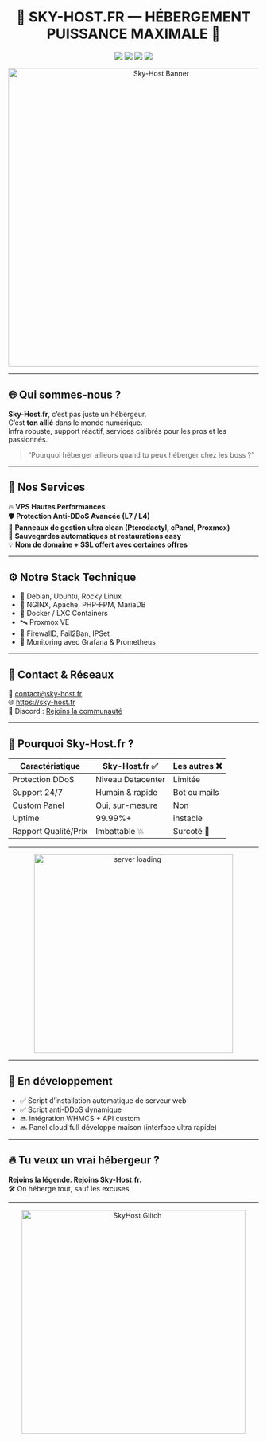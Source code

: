 <h1 align="center">🚀 SKY-HOST.FR — HÉBERGEMENT PUISSANCE MAXIMALE 🚀</h1>

<p align="center">
  <img src="https://img.shields.io/badge/OVH%20Ready-Yes-blue?style=for-the-badge&logo=ovh" />
  <img src="https://img.shields.io/badge/Sécurité-Béton-ff0000?style=for-the-badge&logo=shield" />
  <img src="https://img.shields.io/badge/Uptime-99.99%25-brightgreen?style=for-the-badge&logo=cloud" />
  <img src="https://img.shields.io/badge/Support-24%2F7-orange?style=for-the-badge&logo=discord" />
</p>

<p align="center">
  <img src="https://i.imgur.com/FyW8r5j.gif" width="600" alt="Sky-Host Banner"/>
</p>

---

## 🌐 Qui sommes-nous ?

**Sky-Host.fr**, c’est pas juste un hébergeur.  
C’est **ton allié** dans le monde numérique.  
Infra robuste, support réactif, services calibrés pour les pros et les passionnés.

> “Pourquoi héberger ailleurs quand tu peux héberger chez les boss ?”

---

## 🔧 Nos Services

🔥 **VPS Hautes Performances**  
🛡️ **Protection Anti-DDoS Avancée (L7 / L4)**  
🚀 **Panneaux de gestion ultra clean (Pterodactyl, cPanel, Proxmox)**  
💾 **Sauvegardes automatiques et restaurations easy**  
💡 **Nom de domaine + SSL offert avec certaines offres**

---

## ⚙️ Notre Stack Technique

- 🐧 Debian, Ubuntu, Rocky Linux
- 🧱 NGINX, Apache, PHP-FPM, MariaDB
- 🐳 Docker / LXC Containers
- 🛰️ Proxmox VE
- 🔐 FirewallD, Fail2Ban, IPSet
- 💬 Monitoring avec Grafana & Prometheus

---

## 💬 Contact & Réseaux

📧 contact@sky-host.fr  
🌐 https://sky-host.fr  
💬 Discord : [Rejoins la communauté](https://discord.gg/skyhost)

---

## 🧠 Pourquoi Sky-Host.fr ?

| Caractéristique     | Sky-Host.fr ✅ | Les autres ❌ |
|---------------------|----------------|----------------|
| Protection DDoS     | Niveau Datacenter | Limitée |
| Support 24/7        | Humain & rapide  | Bot ou mails |
| Custom Panel        | Oui, sur-mesure | Non |
| Uptime              | 99.99%+         | instable |
| Rapport Qualité/Prix | Imbattable 💥  | Surcoté 💸 |

---

<p align="center">
  <img src="https://i.imgur.com/ihN1tf4.gif" width="400" alt="server loading"/>
</p>

---

## 🤖 En développement

- ✅ Script d’installation automatique de serveur web
- ✅ Script anti-DDoS dynamique
- 🔜 Intégration WHMCS + API custom
- 🔜 Panel cloud full développé maison (interface ultra rapide)

---

## 🔥 Tu veux un vrai hébergeur ?  
**Rejoins la légende. Rejoins Sky-Host.fr.**  
🛠️ On héberge tout, sauf les excuses.

---

<p align="center">
  <img src="https://i.imgur.com/JGD7BJ8.gif" width="450" alt="SkyHost Glitch"/>
</p>
